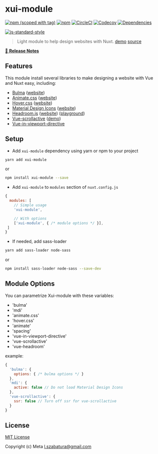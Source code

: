 # xui-module
[![npm (scoped with tag)](https://img.shields.io/npm/v/xui-module/latest.svg?style=flat-square)](https://npmjs.com/package/xui-module)
[![npm](https://img.shields.io/npm/dt/xui-module.svg?style=flat-square)](https://npmjs.com/package/xui-module)
[![CircleCI](https://img.shields.io/circleci/project/github/.svg?style=flat-square)](https://circleci.com/gh/)
[![Codecov](https://img.shields.io/codecov/c/github/.svg?style=flat-square)](https://codecov.io/gh/)
[![Dependencies](https://david-dm.org//status.svg?style=flat-square)](https://david-dm.org/)


[![js-standard-style](https://cdn.rawgit.com/standard/standard/master/badge.svg)](http://standardjs.com)

> Light module to help design websites with Nuxt. [demo](https://hidden-earth-46741.herokuapp.com/) [source](https://github.com/MetaCorp/nuxt-xui)


[📖 **Release Notes**](./CHANGELOG.md)

## Features

This module install several libraries to make designing a website with Vue and Nuxt easy, including:

+ [Bulma](https://github.com/jgthms/bulma) ([website](http://bulma.io/))
+ [Animate.css](https://github.com/daneden/animate.css/) ([website](https://daneden.github.io/animate.css/))
+ [Hover.css](https://github.com/IanLunn/Hover) ([website](http://ianlunn.github.io/Hover/))
+ [Material Design Icons](https://github.com/google/material-design-icons) ([website](https://material.io/icons/))
+ [Headroom.js](https://github.com/WickyNilliams/headroom.js/) ([website](http://wicky.nillia.ms/headroom.js/)) ([playground](http://wicky.nillia.ms/headroom.js/playroom/))
+ [Vue-scrollactive](https://github.com/eddiemf/vue-scrollactive) ([demo](https://eddiemf.github.io/vue-scrollactive/examples/example-1.html))
+ [Vue-in-viewport-directive](https://github.com/BKWLD/vue-in-viewport-directive)

## Setup
- Add `xui-module` dependency using yarn or npm to your project

```sh
yarn add xui-module
```
or
```sh
npm install xui-module --save
```

- Add `xui-module` to `modules` section of `nuxt.config.js`

```js
{
  modules: [
    // Simple usage
    'xui-module',

    // With options
    ['xui-module', { /* module options */ }],
 ]
}
```

- If needed, add sass-loader

```sh
yarn add sass-loader node-sass
```
or
```sh
npm install sass-loader node-sass --save-dev
```


## Module Options

You can parametrize Xui-module with these variables:

- 'bulma'
- 'mdi'
- 'animate.css'
- 'hover.css'
- 'animate'
- 'spacing'
- 'vue-in-viewport-directive'
- 'vue-scrollactive'
- 'vue-headroom'

example:

```js
{
  'bulma': {
    options: { /* bulma options */ }
  },
  'mdi': {
    active: false // Do not load Material Design Icons
  },
  'vue-scrollactive': {
    ssr: false // Turn off ssr for vue-scrollactive
  }
}
```

## License

[MIT License](./LICENSE)

Copyright (c) Meta <l.szabatura@gmail.com>